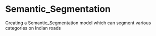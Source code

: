 # Semantic_Segmentation
Creating a Semantic_Segmentation model which can segment various categories on Indian roads

